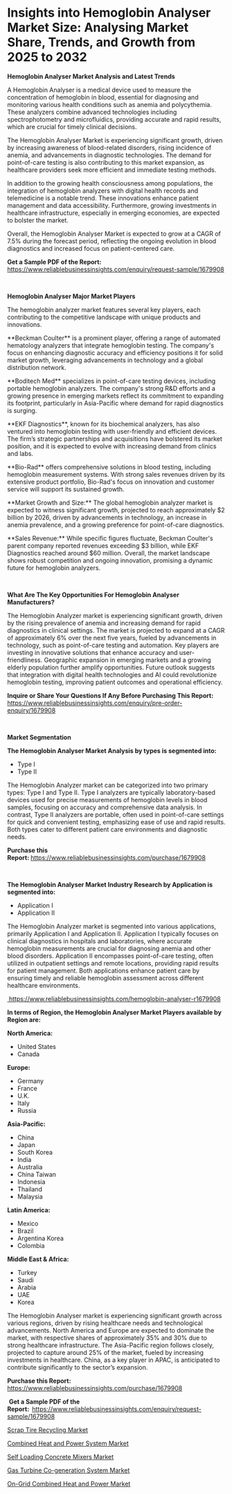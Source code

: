 <p><h1>Insights into Hemoglobin Analyser Market Size: Analysing Market Share, Trends, and Growth from 2025 to 2032</h1></p><p><strong>Hemoglobin Analyser Market Analysis and Latest Trends</strong></p>
<p><p>A Hemoglobin Analyser is a medical device used to measure the concentration of hemoglobin in blood, essential for diagnosing and monitoring various health conditions such as anemia and polycythemia. These analyzers combine advanced technologies including spectrophotometry and microfluidics, providing accurate and rapid results, which are crucial for timely clinical decisions.</p><p>The Hemoglobin Analyser Market is experiencing significant growth, driven by increasing awareness of blood-related disorders, rising incidence of anemia, and advancements in diagnostic technologies. The demand for point-of-care testing is also contributing to this market expansion, as healthcare providers seek more efficient and immediate testing methods. </p><p>In addition to the growing health consciousness among populations, the integration of hemoglobin analyzers with digital health records and telemedicine is a notable trend. These innovations enhance patient management and data accessibility. Furthermore, growing investments in healthcare infrastructure, especially in emerging economies, are expected to bolster the market.</p><p>Overall, the Hemoglobin Analyser Market is expected to grow at a CAGR of 7.5% during the forecast period, reflecting the ongoing evolution in blood diagnostics and increased focus on patient-centered care.</p></p>
<p><strong>Get a Sample PDF of the Report:&nbsp;</strong> <a href="https://www.reliablebusinessinsights.com/enquiry/request-sample/1679908?utm_campaign=950&utm_medium=2&utm_source=Github&utm_content=ia&utm_term=25032025&utm_id=hemoglobin-analyser">https://www.reliablebusinessinsights.com/enquiry/request-sample/1679908</a></p>
<p>&nbsp;</p>
<p><strong>Hemoglobin Analyser Major Market Players</strong></p>
<p><p>The hemoglobin analyzer market features several key players, each contributing to the competitive landscape with unique products and innovations. </p><p>**Beckman Coulter** is a prominent player, offering a range of automated hematology analyzers that integrate hemoglobin testing. The company's focus on enhancing diagnostic accuracy and efficiency positions it for solid market growth, leveraging advancements in technology and a global distribution network.</p><p>**Boditech Med** specializes in point-of-care testing devices, including portable hemoglobin analyzers. The company's strong R&D efforts and a growing presence in emerging markets reflect its commitment to expanding its footprint, particularly in Asia-Pacific where demand for rapid diagnostics is surging.</p><p>**EKF Diagnostics**, known for its biochemical analyzers, has also ventured into hemoglobin testing with user-friendly and efficient devices. The firm’s strategic partnerships and acquisitions have bolstered its market position, and it is expected to evolve with increasing demand from clinics and labs.</p><p>**Bio-Rad** offers comprehensive solutions in blood testing, including hemoglobin measurement systems. With strong sales revenues driven by its extensive product portfolio, Bio-Rad's focus on innovation and customer service will support its sustained growth.</p><p>**Market Growth and Size:** The global hemoglobin analyzer market is expected to witness significant growth, projected to reach approximately $2 billion by 2026, driven by advancements in technology, an increase in anemia prevalence, and a growing preference for point-of-care diagnostics.</p><p>**Sales Revenue:** While specific figures fluctuate, Beckman Coulter's parent company reported revenues exceeding $3 billion, while EKF Diagnostics reached around $60 million. Overall, the market landscape shows robust competition and ongoing innovation, promising a dynamic future for hemoglobin analyzers.</p></p>
<p>&nbsp;</p>
<p><strong>What Are The Key Opportunities For Hemoglobin Analyser Manufacturers?</strong></p>
<p><p>The Hemoglobin Analyzer market is experiencing significant growth, driven by the rising prevalence of anemia and increasing demand for rapid diagnostics in clinical settings. The market is projected to expand at a CAGR of approximately 6% over the next five years, fueled by advancements in technology, such as point-of-care testing and automation. Key players are investing in innovative solutions that enhance accuracy and user-friendliness. Geographic expansion in emerging markets and a growing elderly population further amplify opportunities. Future outlook suggests that integration with digital health technologies and AI could revolutionize hemoglobin testing, improving patient outcomes and operational efficiency.</p></p>
<p><strong>Inquire or Share Your Questions If Any Before Purchasing This Report:</strong> <a href="https://www.reliablebusinessinsights.com/enquiry/pre-order-enquiry/1679908?utm_campaign=950&utm_medium=2&utm_source=Github&utm_content=ia&utm_term=25032025&utm_id=hemoglobin-analyser">https://www.reliablebusinessinsights.com/enquiry/pre-order-enquiry/1679908</a></p>
<p>&nbsp;</p>
<p><strong>Market Segmentation</strong></p>
<p><strong>The Hemoglobin Analyser Market Analysis by types is segmented into:</strong></p>
<p><ul><li>Type I</li><li>Type II</li></ul></p>
<p><p>The Hemoglobin Analyzer market can be categorized into two primary types: Type I and Type II. Type I analyzers are typically laboratory-based devices used for precise measurements of hemoglobin levels in blood samples, focusing on accuracy and comprehensive data analysis. In contrast, Type II analyzers are portable, often used in point-of-care settings for quick and convenient testing, emphasizing ease of use and rapid results. Both types cater to different patient care environments and diagnostic needs.</p></p>
<p><strong>Purchase this Report:&nbsp;</strong><a href="https://www.reliablebusinessinsights.com/purchase/1679908?utm_campaign=950&utm_medium=2&utm_source=Github&utm_content=ia&utm_term=25032025&utm_id=hemoglobin-analyser">https://www.reliablebusinessinsights.com/purchase/1679908</a></p>
<p>&nbsp;</p>
<p><strong>The Hemoglobin Analyser Market Industry Research by Application is segmented into:</strong></p>
<p><ul><li>Application I</li><li>Application II</li></ul></p>
<p><p>The Hemoglobin Analyzer market is segmented into various applications, primarily Application I and Application II. Application I typically focuses on clinical diagnostics in hospitals and laboratories, where accurate hemoglobin measurements are crucial for diagnosing anemia and other blood disorders. Application II encompasses point-of-care testing, often utilized in outpatient settings and remote locations, providing rapid results for patient management. Both applications enhance patient care by ensuring timely and reliable hemoglobin assessment across different healthcare environments.</p></p>
<p><a href="https://www.reliablebusinessinsights.com/hemoglobin-analyser-r1679908?utm_campaign=950&utm_medium=2&utm_source=Github&utm_content=ia&utm_term=25032025&utm_id=hemoglobin-analyser">&nbsp;https://www.reliablebusinessinsights.com/hemoglobin-analyser-r1679908</a></p>
<p><strong>In terms of Region, the Hemoglobin Analyser Market Players available by Region are:</strong></p>
<p>
    <p> <strong> North America: </strong>
        <ul>
            <li>United States</li>
            <li>Canada</li>
        </ul>
        </p> 
    <p> <strong> Europe: </strong>
        <ul>
            <li>Germany</li>
            <li>France</li>
            <li>U.K.</li>
            <li>Italy</li>
            <li>Russia</li>
        </ul>
        </p> 
    <p> <strong> Asia-Pacific: </strong>
        <ul>
            <li>China</li>
            <li>Japan</li>
            <li>South Korea</li>
            <li>India</li>
            <li>Australia</li>
            <li>China Taiwan</li>
            <li>Indonesia</li>
            <li>Thailand</li>
            <li>Malaysia</li>
        </ul>
        </p> 
    <p> <strong> Latin America: </strong>
        <ul>
            <li>Mexico</li>
            <li>Brazil</li>
            <li>Argentina Korea</li>
            <li>Colombia</li>
        </ul>
        </p> 
    <p> <strong> Middle East & Africa: </strong>
        <ul>
            <li>Turkey</li>
            <li>Saudi</li>
            <li>Arabia</li>
            <li>UAE</li>
            <li>Korea</li>
        </ul>
    </p>
    </p>
<p><p>The Hemoglobin Analyser market is experiencing significant growth across various regions, driven by rising healthcare needs and technological advancements. North America and Europe are expected to dominate the market, with respective shares of approximately 35% and 30% due to strong healthcare infrastructure. The Asia-Pacific region follows closely, projected to capture around 25% of the market, fueled by increasing investments in healthcare. China, as a key player in APAC, is anticipated to contribute significantly to the sector’s expansion.</p></p>
<p><strong>Purchase this Report: </strong><a href="https://www.reliablebusinessinsights.com/purchase/1679908?utm_campaign=950&utm_medium=2&utm_source=Github&utm_content=ia&utm_term=25032025&utm_id=hemoglobin-analyser">https://www.reliablebusinessinsights.com/purchase/1679908</a></p>
<p>&nbsp;<strong>Get a Sample PDF of the Report:&nbsp;&nbsp;</strong><a href="https://www.reliablebusinessinsights.com/enquiry/request-sample/1679908?utm_campaign=950&utm_medium=2&utm_source=Github&utm_content=ia&utm_term=25032025&utm_id=hemoglobin-analyser">https://www.reliablebusinessinsights.com/enquiry/request-sample/1679908</a></p>
<p><strong></strong></p>
<p><p><a href="https://github.com/rodinayygacklezi/Market-Research-Report-List-1/blob/main/scrap-tire-recycling-market.md?utm_campaign=950&utm_medium=2&utm_source=Github&utm_content=ia&utm_term=25032025&utm_id=hemoglobin-analyser">Scrap Tire Recycling Market</a></p><p><a href="https://github.com/OlenFleming68/Market-Research-Report-List-1/blob/main/combined-heat-and-power-system-market.md?utm_campaign=950&utm_medium=2&utm_source=Github&utm_content=ia&utm_term=25032025&utm_id=hemoglobin-analyser">Combined Heat and Power System Market</a></p><p><a href="https://github.com/marlanamarvn/Market-Research-Report-List-1/blob/main/self-loading-concrete-mixers-market.md?utm_campaign=950&utm_medium=2&utm_source=Github&utm_content=ia&utm_term=25032025&utm_id=hemoglobin-analyser">Self Loading Concrete Mixers Market</a></p><p><a href="https://github.com/XavierTyler76/Market-Research-Report-List-1/blob/main/gas-turbine-co-generation-system-market.md?utm_campaign=950&utm_medium=2&utm_source=Github&utm_content=ia&utm_term=25032025&utm_id=hemoglobin-analyser">Gas Turbine Co-generation System Market</a></p><p><a href="https://github.com/lindaopodray/Market-Research-Report-List-1/blob/main/on-grid-combined-heat-and-power-market.md?utm_campaign=950&utm_medium=2&utm_source=Github&utm_content=ia&utm_term=25032025&utm_id=hemoglobin-analyser">On-Grid Combined Heat and Power Market</a></p></p>